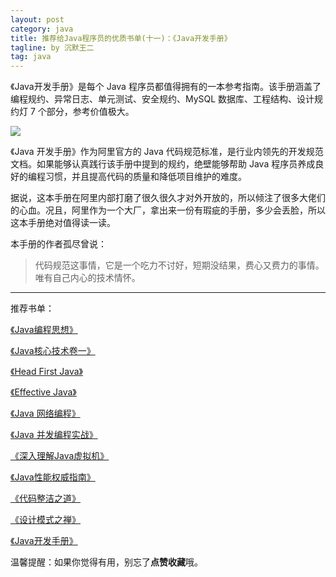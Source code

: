 ```yaml
---
layout: post
category: java
title: 推荐给Java程序员的优质书单(十一)：《Java开发手册》
tagline: by 沉默王二
tag: java
---
```


《Java开发手册》是每个 Java 程序员都值得拥有的一本参考指南。该手册涵盖了编程规约、异常日志、单元测试、安全规约、MySQL 数据库、工程结构、设计规约灯 7 个部分，参考价值极大。

<!--more-->


![](http://www.itwanger.com/assets/images/2019/12/java-kaifa-shouce-1.png)



《Java 开发手册》作为阿里官方的 Java 代码规范标准，是行业内领先的开发规范文档。如果能够认真践行该手册中提到的规约，绝壁能够帮助 Java 程序员养成良好的编程习惯，并且提高代码的质量和降低项目维护的难度。

据说，这本手册在阿里内部打磨了很久很久才对外开放的，所以倾注了很多大佬们的心血。况且，阿里作为一个大厂，拿出来一份有瑕疵的手册，多少会丢脸，所以这本手册绝对值得读一读。

本手册的作者孤尽曾说：

>代码规范这事情，它是一个吃力不讨好，短期没结果，费心又费力的事情。唯有自己内心的技术情怀。

---------
推荐书单：

[《Java编程思想》](http://www.itwanger.com/java/2019/10/30/think-java-book-read-jianyi.html)

[《Java核心技术卷一》](http://www.itwanger.com/java/2019/11/14/java-core-advise.html)

[《Head First Java》](http://www.itwanger.com/java/2019/12/04/java-head-first-advise.html)

[《Effective Java》](http://www.itwanger.com/java/2019/12/06/java-effective-advise.html)

[《Java 网络编程》](http://www.itwanger.com/java/2019/12/07/java-wangluo-biancheng-advise.html)

[《Java 并发编程实战》](http://www.itwanger.com/java/2019/12/11/java-bingfa-biancheng-shizhan.html)

[《深入理解Java虚拟机》](http://www.itwanger.com/java/2019/12/11/java-jvm.html)

[《Java性能权威指南》](http://www.itwanger.com/java/2019/12/11/java-xingneng-zhinan.html)

[《代码整洁之道》](http://www.itwanger.com/java/2019/12/11/java-clean-code.html)

[《设计模式之禅》](http://www.itwanger.com/java/2019/12/11/java-sheji-moshi.html)

[《Java开发手册》](http://www.itwanger.com/java/2019/12/11/java-kaifa-shouce.html)

温馨提醒：如果你觉得有用，别忘了**点赞收藏**哦。